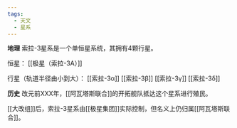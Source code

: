 ```yaml
---
tags:
  - 天文
  - 星系
---
```

**地理**
索拉-3星系是一个单恒星系统，其拥有4颗行星。

恒星：
[[极星（索拉-3A）]]

行星（轨道半径由小到大）：
[[索拉-3α]]
[[索拉-3β]]
[[索拉-3γ]]
[[索拉-3δ]]

**历史**
改元前XXX年，[[阿瓦塔斯联合]]的开拓舰队抵达这个星系进行殖民。

[[大改组]]后，索拉-3星系由[[极星集团]]实际控制，但名义上仍归属[[阿瓦塔斯联合]]。

